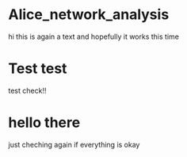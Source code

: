 # Alice_network_analysis
hi this is again a text and hopefully it works this time
# Test test
test check!!
# hello there 
just cheching again if everything is okay
